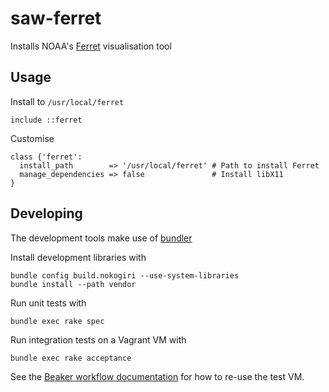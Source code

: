 saw-ferret
==========

Installs NOAA's [Ferret](http://ferret.pmel.noaa.gov/Ferret) visualisation tool

Usage
-----

Install to `/usr/local/ferret`

```Puppet
include ::ferret
```

Customise

```Puppet
class {'ferret':
  install_path        => '/usr/local/ferret' # Path to install Ferret
  manage_dependencies => false               # Install libX11
}
```

Developing
----------

The development tools make use of [bundler](http://bundler.io/)

Install development libraries with

    bundle config build.nokogiri --use-system-libraries
    bundle install --path vendor

Run unit tests with

    bundle exec rake spec

Run integration tests on a Vagrant VM with

    bundle exec rake acceptance

See the [Beaker workflow
documentation](https://github.com/puppetlabs/beaker/wiki/How-to-Write-a-Beaker-Test-for-a-Module#typical-workflow)
for how to re-use the test VM.

